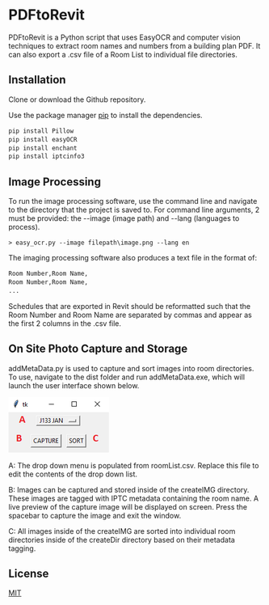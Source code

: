 # PDFtoRevit

PDFtoRevit is a Python script that uses EasyOCR and computer vision techniques to extract room names and numbers from a building plan PDF. It can also export a .csv file of a Room List to individual file directories.

## Installation

Clone or download the Github repository.

Use the package manager [pip](https://pip.pypa.io/en/stable/) to install the dependencies.

```bash
pip install Pillow
pip install easyOCR
pip install enchant
pip install iptcinfo3
```

## Image Processing
To run the image processing software, use the command line and navigate to the directory that the project is saved to. For command line arguments, 2 must be provided: the --image (image path) and --lang (languages to process).
```console
> easy_ocr.py --image filepath\image.png --lang en
```

The imaging processing software also produces a text file in the format of:
```bash
Room Number,Room Name,
Room Number,Room Name,
...
```
Schedules that are exported in Revit should be reformatted such that the Room Number and Room Name are separated by commas and appear as the first 2 columns in the .csv file.

## On Site Photo Capture and Storage
addMetaData.py is used to capture and sort images into room directories. To use, navigate to the dist folder and run addMetaData.exe, which will launch the user interface shown below.

![addMetaData GUI](/images/gui.PNG?raw=true "addMetaData GUI")

A: The drop down menu is populated from roomList.csv. Replace this file to edit the contents of the drop down list.

B: Images can be captured and stored inside of the createIMG directory. These images are tagged with IPTC metadata containing the room name. A live preview of the capture image will be displayed on screen. Press the spacebar to capture the image and exit the window.

C: All images inside of the createIMG are sorted into individual room directories inside of the createDir directory based on their metadata tagging.

## License
[MIT](https://choosealicense.com/licenses/mit/)
